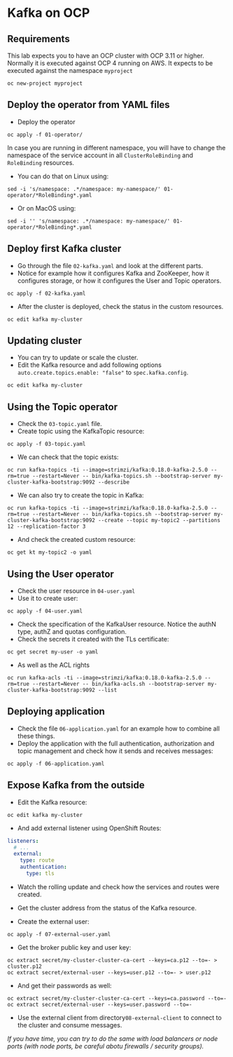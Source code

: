 # Kafka on OCP

## Requirements

This lab expects you to have an OCP cluster with OCP 3.11 or higher.
Normally it is executed against OCP 4 running on AWS.
It expects to be executed against the namespace `myproject`

```
oc new-project myproject
```

## Deploy the operator from YAML files

* Deploy the operator

```
oc apply -f 01-operator/
```

In case you are running in different namespace, you will have to change the namespace of the service account in all `ClusterRoleBinding` and `RoleBinding` resources.

* You can do that on Linux using:

```
sed -i 's/namespace: .*/namespace: my-namespace/' 01-operator/*RoleBinding*.yaml
```

* Or on MacOS using:

```
sed -i '' 's/namespace: .*/namespace: my-namespace/' 01-operator/*RoleBinding*.yaml
```

## Deploy first Kafka cluster

* Go through the file `02-kafka.yaml` and look at the different parts.
* Notice for example how it configures Kafka and ZooKeeper, how it configures storage, or how it configures the User and Topic operators.

```
oc apply -f 02-kafka.yaml
```

* After the cluster is deployed, check the status in the custom resources.

```
oc edit kafka my-cluster
```

## Updating cluster

* You can try to update or scale the cluster.
* Edit the Kafka resource and add following options `auto.create.topics.enable: "false"` to `spec.kafka.config`.

```
oc edit kafka my-cluster
```

## Using the Topic operator

* Check the `03-topic.yaml` file.
* Create topic using the KafkaTopic resource:

```
oc apply -f 03-topic.yaml
```

* We can check that the topic exists:

```
oc run kafka-topics -ti --image=strimzi/kafka:0.18.0-kafka-2.5.0 --rm=true --restart=Never -- bin/kafka-topics.sh --bootstrap-server my-cluster-kafka-bootstrap:9092 --describe
```

* We can also try to create the topic in Kafka:

```
oc run kafka-topics -ti --image=strimzi/kafka:0.18.0-kafka-2.5.0 --rm=true --restart=Never -- bin/kafka-topics.sh --bootstrap-server my-cluster-kafka-bootstrap:9092 --create --topic my-topic2 --partitions 12 --replication-factor 3
```

* And check the created custom resource:

```
oc get kt my-topic2 -o yaml
```

## Using the User operator

* Check the user resource in `04-user.yaml`
* Use it to create user:

```
oc apply -f 04-user.yaml
```

* Check the specification of the KafkaUser resource.
Notice the authN type, authZ and quotas configuration.
* Check the secrets it created with the TLs certificate:

```
oc get secret my-user -o yaml
```

* As well as the ACL rights

```
oc run kafka-acls -ti --image=strimzi/kafka:0.18.0-kafka-2.5.0 --rm=true --restart=Never -- bin/kafka-acls.sh --bootstrap-server my-cluster-kafka-bootstrap:9092 --list
```

## Deploying application

* Check the file `06-application.yaml` for an example how to combine all these things.
* Deploy the application with the full authentication, authorization and topic management and check how it sends and receives messages:

```
oc apply -f 06-application.yaml
```

## Expose Kafka from the outside

* Edit the Kafka resource:

```
oc edit kafka my-cluster
```

* And add external listener using OpenShift Routes:

```yaml
listeners:
  # ...
  external:
    type: route
    authentication:
      type: tls
```

* Watch the rolling update and check how the services and routes were created.
* Get the cluster address from the status of the Kafka resource.

* Create the external user:

```
oc apply -f 07-external-user.yaml
```

* Get the broker public key and user key:

```
oc extract secret/my-cluster-cluster-ca-cert --keys=ca.p12 --to=- > cluster.p12
oc extract secret/external-user --keys=user.p12 --to=- > user.p12
```

* And get their passwords as well:

```
oc extract secret/my-cluster-cluster-ca-cert --keys=ca.password --to=-
oc extract secret/external-user --keys=user.password --to=-
```

* Use the external client from directory`08-external-client` to connect to the cluster and consume messages.

_If you have time, you can try to do the same with load balancers or node ports (with node ports, be careful abotu firewalls / security groups)._